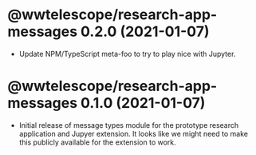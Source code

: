 # @wwtelescope/research-app-messages 0.2.0 (2021-01-07)

- Update NPM/TypeScript meta-foo to try to play nice with Jupyter.

# @wwtelescope/research-app-messages 0.1.0 (2021-01-07)

- Initial release of message types module for the prototype research application
  and Jupyer extension. It looks like we might need to make this publicly
  available for the extension to work.
